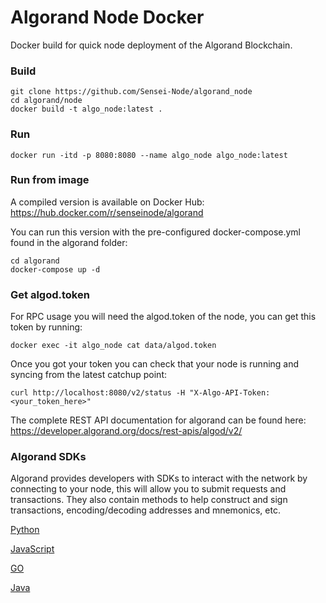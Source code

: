 # Algorand Node Docker
Docker build for quick node deployment of the Algorand Blockchain.

### Build
    git clone https://github.com/Sensei-Node/algorand_node
    cd algorand/node
    docker build -t algo_node:latest .

### Run

    docker run -itd -p 8080:8080 --name algo_node algo_node:latest

### Run from image

A compiled version is available on Docker Hub: https://hub.docker.com/r/senseinode/algorand

You can run this version with the pre-configured docker-compose.yml found in the algorand folder:

    cd algorand
    docker-compose up -d

### Get algod.token

For RPC usage you will need the algod.token of the node, you can get this token by running:

    docker exec -it algo_node cat data/algod.token

Once you got your token you can check that your node is running and syncing from the latest catchup point:

    curl http://localhost:8080/v2/status -H "X-Algo-API-Token:<your_token_here>"
    
The complete REST API documentation for algorand can be found here: https://developer.algorand.org/docs/rest-apis/algod/v2/ 

### Algorand SDKs

Algorand provides developers with SDKs to interact with the network by connecting to your node, this will allow you to submit requests and transactions. They also contain methods to help construct and sign transactions, encoding/decoding addresses and mnemonics, etc. 

[Python](https://developer.algorand.org/docs/sdks/python/)

[JavaScript](https://developer.algorand.org/docs/sdks/javascript/)

[GO](https://developer.algorand.org/docs/sdks/go/)

[Java](https://developer.algorand.org/docs/sdks/java/)
